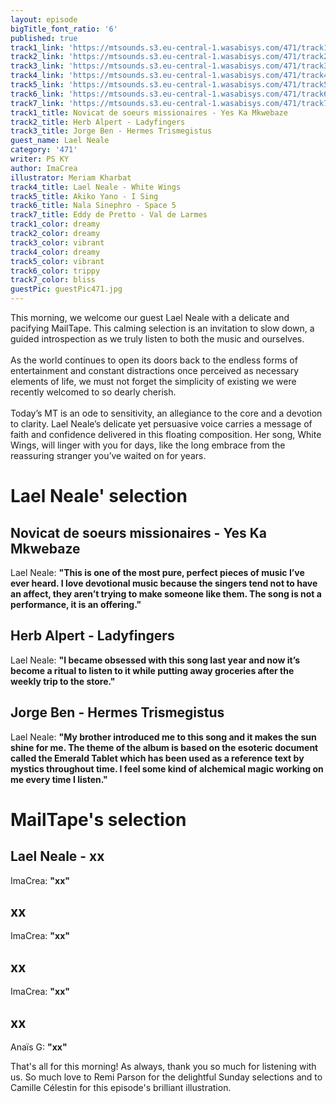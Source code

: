 ```yaml
---
layout: episode
bigTitle_font_ratio: '6'
published: true
track1_link: 'https://mtsounds.s3.eu-central-1.wasabisys.com/471/track1.mp3'
track2_link: 'https://mtsounds.s3.eu-central-1.wasabisys.com/471/track2.mp3'
track3_link: 'https://mtsounds.s3.eu-central-1.wasabisys.com/471/track3.mp3'
track4_link: 'https://mtsounds.s3.eu-central-1.wasabisys.com/471/track4.mp3'
track5_link: 'https://mtsounds.s3.eu-central-1.wasabisys.com/471/track5.mp3'
track6_link: 'https://mtsounds.s3.eu-central-1.wasabisys.com/471/track6.mp3'
track7_link: 'https://mtsounds.s3.eu-central-1.wasabisys.com/471/track7.mp3'
track1_title: Novicat de soeurs missionaires - Yes Ka Mkwebaze
track2_title: Herb Alpert - Ladyfingers
track3_title: Jorge Ben - Hermes Trismegistus
guest_name: Lael Neale
category: '471'
writer: PS KY
author: ImaCrea
illustrator: Meriam Kharbat
track4_title: Lael Neale - White Wings
track5_title: Akiko Yano - I Sing
track6_title: Nala Sinephro - Space 5
track7_title: Eddy de Pretto - Val de Larmes
track1_color: dreamy
track2_color: dreamy
track3_color: vibrant
track4_color: dreamy
track5_color: vibrant
track6_color: trippy
track7_color: bliss
guestPic: guestPic471.jpg
---
```

<p id="introduction"> This morning, we welcome our guest Lael Neale with a delicate and pacifying MailTape. This calming selection is an invitation to slow down, a guided introspection as we truly listen to both the music and ourselves.
<br><br>
As the world continues to open its doors back to the endless forms of entertainment and constant distractions once perceived as necessary elements of life, we must not forget the simplicity of existing we were recently welcomed to so dearly cherish.
<br><br>
Today’s MT is an ode to sensitivity, an allegiance to the core and a devotion to clarity. Lael Neale’s delicate yet persuasive voice carries a message of faith and confidence delivered in this floating composition. Her song, White Wings, will linger with you for days, like the long embrace from the reassuring stranger you’ve waited on for years. 
</p>

# Lael Neale' selection

##  Novicat de soeurs missionaires - Yes Ka Mkwebaze
Lael Neale: **"**This is one of the most pure, perfect pieces of music I’ve ever heard. I love devotional music because the singers tend not to have an affect, they aren’t trying to make someone like them. The song is not a performance, it is an offering.**"**

##  Herb Alpert - Ladyfingers
Lael Neale: **"**I became obsessed with this song last year and now it’s become a ritual to listen to it while putting away groceries after the weekly trip to the store.**"**

## Jorge Ben - Hermes Trismegistus
Lael Neale: **"**My brother introduced me to this song and it makes the sun shine for me. The theme of the album is based on the esoteric document called the Emerald Tablet which has been used as a reference text by mystics throughout time. I feel some kind of alchemical magic working on me every time I listen.**"**


# MailTape's selection

## Lael Neale - xx
ImaCrea: **"**xx**"**

## xx
ImaCrea: **"**xx**"**

## xx
ImaCrea: **"**xx**"**

## xx
Anaïs G: **"**xx**"**

<p id="outroduction">That's all for this morning! As always, thank you so much for listening with us. So much love to Remi Parson for the delightful Sunday selections and to Camille Célestin for this episode's brilliant illustration.</p>

